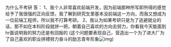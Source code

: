 为什么不考研
答：
1、我个人非常喜欢前端开发，因为前端那种所写即所得的感觉给予了我很强的正向反馈，我了解到研究生里基本没前端这一方向，而我又想成为一位前端工程师，所以我不打算考研。
2、我认为如果考研只是为了逃避就业的话，那不如在本科阶段就拼一把，朝着自己喜欢的方向去努力，你看我今天能面到hr面说明我的努力还是有回报的
(这个问题要表现自己，营造出一个为了进大厂为了自己喜欢的职业拼搏努力奋斗的励志青年形象![img](D:/%E6%96%87%E4%BB%B6/typora%E5%9B%BE%E7%89%87/0a9cd643452c7b717b9735a23c550295baa69f02-1713434855555-1.png))